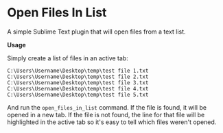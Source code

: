 # Open Files In List

A simple Sublime Text plugin that will open files from a text list.  

**Usage**

Simply create a list of files in an active tab:

    C:\Users\Username\Desktop\temp\test file 1.txt
    C:\Users\Username\Desktop\temp\test file 2.txt
    C:\Users\Username\Desktop\temp\test file 3.txt
    C:\Users\Username\Desktop\temp\test file 4.txt
    C:\Users\Username\Desktop\temp\test file 5.txt

And run the `open_files_in_list` command. If the file is found, it will be opened in a new tab.  If the file is not found, the line for that file will be highlighted in the active tab so it's easy to tell which files weren't opened.